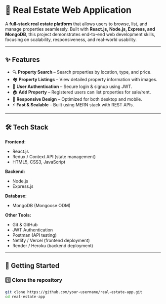 # 🏡 Real Estate Web Application  

A **full-stack real estate platform** that allows users to browse, list, and manage properties seamlessly. Built with **React.js, Node.js, Express, and MongoDB**, this project demonstrates end-to-end web development skills, focusing on scalability, responsiveness, and real-world usability.  

---

## ✨ Features  
- 🔍 **Property Search** – Search properties by location, type, and price.  
- 🏘️ **Property Listings** – View detailed property information with images.  
- 📝 **User Authentication** – Secure login & signup using JWT.  
- 🏠 **Add Property** – Registered users can list properties for sale/rent.  
- 📱 **Responsive Design** – Optimized for both desktop and mobile.  
- ⚡ **Fast & Scalable** – Built using MERN stack with REST APIs.  

---

## 🛠️ Tech Stack  

**Frontend:**  
- React.js  
- Redux / Context API (state management)  
- HTML5, CSS3, JavaScript  

**Backend:**  
- Node.js  
- Express.js  

**Database:**  
- MongoDB (Mongoose ODM)  

**Other Tools:**  
- Git & GitHub  
- JWT Authentication  
- Postman (API testing)  
- Netlify / Vercel (frontend deployment)  
- Render / Heroku (backend deployment)  

---

## 🚀 Getting Started  

### 1️⃣ Clone the repository  
```bash
git clone https://github.com/your-username/real-estate-app.git
cd real-estate-app
